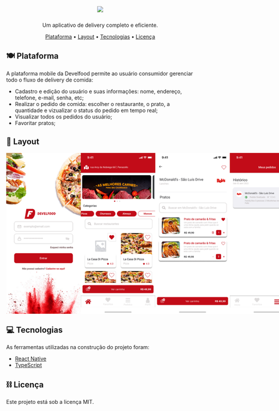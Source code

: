 <h1 align="center">
  <img src="./src/assets/loginImages/develfood.png" width="800px">
</h1>

<p align="center">Um aplicativo de delivery completo e eficiente.</p>

<p align="center">
  <a href="#plate_with_cutlery-plataforma">Plataforma</a> •
  <a href="#crab-layout">Layout</a> •
  <a href="#computer-tecnologias">Tecnologias</a> •
  <a href="#chains-licenc-a">Licença</a> 
</p>

## :plate_with_cutlery: Plataforma

A plataforma mobile da Develfood permite ao usuário consumidor gerenciar todo o fluxo de delivery de comida:

- Cadastro e edição do usuário e suas informações: nome, endereço, telefone, e-mail, senha, etc;
- Realizar o pedido de comida: escolher o restaurante, o prato, a quantidade e vizualizar o status do pedido em tempo real;
- Visualizar todos os pedidos do usuário;
- Favoritar pratos;

## :art: Layout

<p align="center" style="display: flex; align-items: flex-start; justify-content: space-around;">
  <img src="./src/global/assets/Images/LoginPage.png" width="200px" alt="Layout do login">
  <img src="./src/global/assets/Images/Inicio.png" width="200px" alt="Layout do home">
  <img src="./src/global/assets/Images/RestauranteX.png" width="200px" alt="Layout do restaurante">
  <img src="./src/global/assets/Images/MeusPedidos.png" width="200px" alt="Layout do histórico">

</p>

## :computer: Tecnologias

As ferramentas utilizadas na construção do projeto foram:

- [React Native](https://reactnative.dev/)
- [TypeScript](https://www.typescriptlang.org/)

## :chains: Licença

Este projeto está sob a licença MIT.
